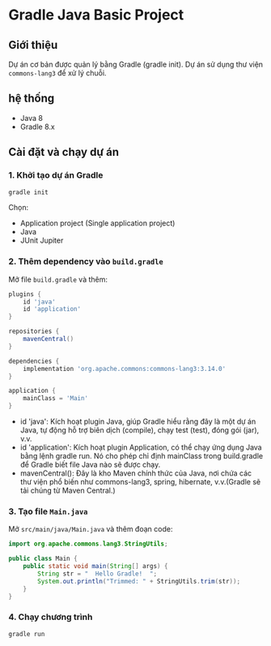# Gradle Java Basic Project

## Giới thiệu
Dự án cơ bản được quản lý bằng Gradle (gradle init). Dự án sử dụng thư viện `commons-lang3` để xử lý chuỗi.

## hệ thống
- Java 8 
- Gradle 8.x

## Cài đặt và chạy dự án
### 1. Khởi tạo dự án Gradle
```sh
gradle init
```
Chọn:
- Application project (Single application project)
- Java
- JUnit Jupiter 

### 2. Thêm dependency vào `build.gradle`
Mở file `build.gradle` và thêm:
```gradle
plugins {
    id 'java'
    id 'application'
}

repositories {
    mavenCentral()
}

dependencies {
    implementation 'org.apache.commons:commons-lang3:3.14.0'
}

application {
    mainClass = 'Main'
}
```
- id 'java': Kích hoạt plugin Java, giúp Gradle hiểu rằng đây là một dự án Java, tự động hỗ trợ biên dịch (compile), chạy test (test), đóng gói (jar), v.v.
- id 'application': Kích hoạt plugin Application, có thể chạy ứng dụng Java bằng lệnh gradle run. Nó cho phép chỉ định mainClass trong build.gradle để Gradle biết file Java nào sẽ được chạy.
- mavenCentral(): Đây là kho Maven chính thức của Java, nơi chứa các thư viện phổ biến như commons-lang3, spring, hibernate, v.v.(Gradle sẽ tải chúng từ Maven Central.)
 
### 3. Tạo file `Main.java`
Mở `src/main/java/Main.java` và thêm đoạn code:
```java
import org.apache.commons.lang3.StringUtils;

public class Main {
    public static void main(String[] args) {
        String str = "  Hello Gradle!  ";
        System.out.println("Trimmed: " + StringUtils.trim(str));
    }
}
```

### 4. Chạy chương trình
```sh
gradle run
```
